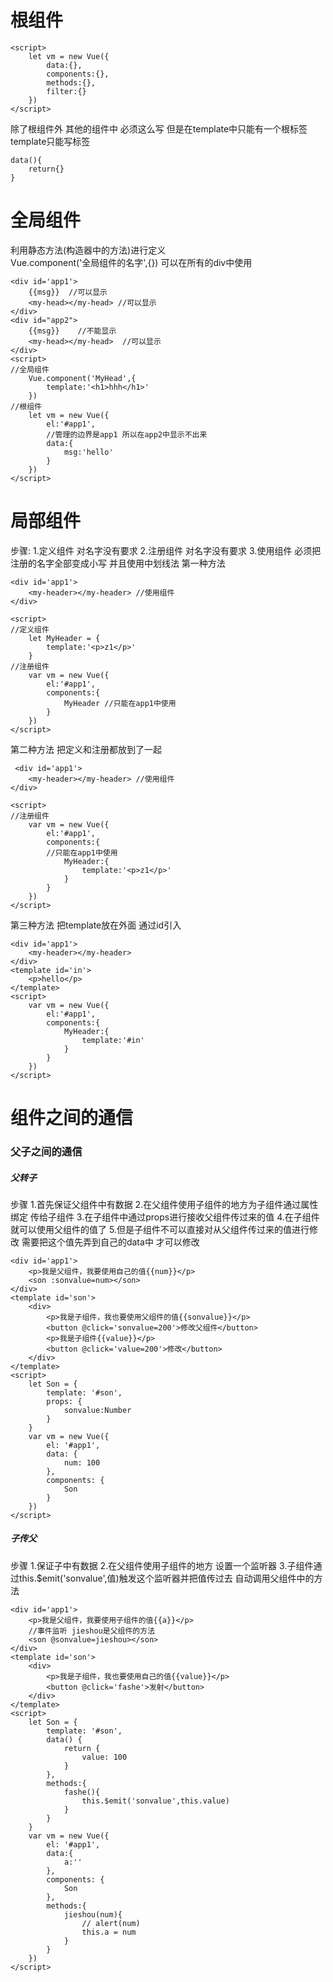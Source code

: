 # 根组件

    <script>
        let vm = new Vue({
            data:{},
            components:{},
            methods:{},
            filter:{}
        })
    </script>
除了根组件外 其他的组件中 必须这么写
但是在template中只能有一个根标签 template只能写标签

    data(){
        return{}
    }
# 全局组件
利用静态方法(构造器中的方法)进行定义  
Vue.component('全局组件的名字',{})
可以在所有的div中使用

    <div id='app1'>
        {{msg}}  //可以显示
        <my-head></my-head> //可以显示
    </div>
    <div id="app2">
        {{msg}}    //不能显示
        <my-head></my-head>  //可以显示
    </div>
    <script>
    //全局组件
        Vue.component('MyHead',{
            template:'<h1>hhh</h1>'
        }) 
    //根组件
        let vm = new Vue({
            el:'#app1', 
            //管理的边界是app1 所以在app2中显示不出来
            data:{
                msg:'hello'
            }
        })
    </script>

# 局部组件
步骤:
1.定义组件 对名字没有要求
2.注册组件 对名字没有要求
3.使用组件 必须把注册的名字全部变成小写  并且使用中划线法
第一种方法

    <div id='app1'>
        <my-header></my-header> //使用组件
    </div>

    <script>
    //定义组件
        let MyHeader = {
            template:'<p>z1</p>' 
        }
    //注册组件
        var vm = new Vue({
            el:'#app1',
            components:{
                MyHeader //只能在app1中使用
            }
        })
    </script>
第二种方法 把定义和注册都放到了一起    

     <div id='app1'>
        <my-header></my-header> //使用组件
    </div>

    <script>
    //注册组件
        var vm = new Vue({
            el:'#app1',
            components:{
            //只能在app1中使用
                MyHeader:{
                    template:'<p>z1</p>'
                } 
            }
        })
    </script>

第三种方法 把template放在外面 通过id引入

    <div id='app1'>
        <my-header></my-header>
    </div>
    <template id='in'>
        <p>hello</p>
    </template>
    <script>
        var vm = new Vue({
            el:'#app1',
            components:{
                MyHeader:{
                    template:'#in'
                }
            }
        })   
    </script>
# 组件之间的通信
### 父子之间的通信
##### 父转子
步骤
1.首先保证父组件中有数据
2.在父组件使用子组件的地方为子组件通过属性绑定  传给子组件
3.在子组件中通过props进行接收父组件传过来的值
4.在子组件就可以使用父组件的值了
5.但是子组件不可以直接对从父组件传过来的值进行修改 需要把这个值先弄到自己的data中  才可以修改

    <div id='app1'>
        <p>我是父组件，我要使用自己的值{{num}}</p>
        <son :sonvalue=num></son>
    </div>
    <template id='son'>
        <div>
            <p>我是子组件，我也要使用父组件的值{{sonvalue}}</p>
            <button @click='sonvalue=200'>修改父组件</button>
            <p>我是子组件{{value}}</p>
            <button @click='value=200'>修改</button>
        </div>
    </template>
    <script>
        let Son = {
            template: '#son',
            props: {
                sonvalue:Number
            }
        }
        var vm = new Vue({
            el: '#app1',
            data: {
                num: 100
            },
            components: {
                Son
            }
        })   
    </script>
##### 子传父
步骤
1.保证子中有数据
2.在父组件使用子组件的地方 设置一个监听器
3.子组件通过this.$emit('sonvalue',值)触发这个监听器并把值传过去 自动调用父组件中的方法

    <div id='app1'>
        <p>我是父组件，我要使用子组件的值{{a}}</p>
        //事件监听 jieshou是父组件的方法
        <son @sonvalue=jieshou></son>
    </div>
    <template id='son'>
        <div>
            <p>我是子组件，我也要使用自己的值{{value}}</p>
            <button @click='fashe'>发射</button>
        </div>
    </template>
    <script>
        let Son = {
            template: '#son',
            data() {
                return {
                    value: 100
                }
            },
            methods:{
                fashe(){
                    this.$emit('sonvalue',this.value)
                }
            }
        }
        var vm = new Vue({
            el: '#app1',
            data:{
                a:''
            },
            components: {
                Son
            },
            methods:{
                jieshou(num){
                    // alert(num)
                    this.a = num
                }
            }
        })   
    </script>